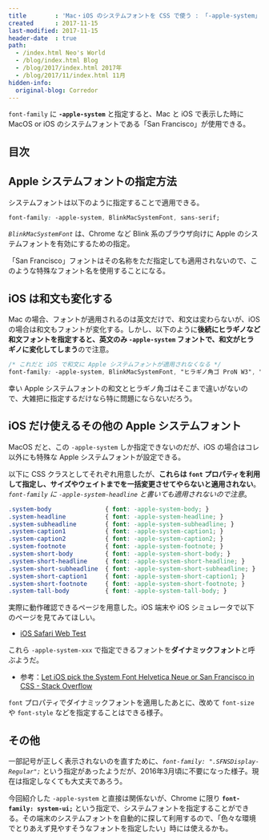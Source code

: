 ```yaml
---
title        : 'Mac・iOS のシステムフォントを CSS で使う : 「-apple-system」'
created      : 2017-11-15
last-modified: 2017-11-15
header-date  : true
path:
  - /index.html Neo's World
  - /blog/index.html Blog
  - /blog/2017/index.html 2017年
  - /blog/2017/11/index.html 11月
hidden-info:
  original-blog: Corredor
---
```


`font-family` に **`-apple-system`** と指定すると、Mac と iOS で表示した時に MacOS or iOS のシステムフォントである「San Francisco」が使用できる。

## 目次

## Apple システムフォントの指定方法

システムフォントは以下のように指定することで適用できる。

```css
font-family: -apple-system, BlinkMacSystemFont, sans-serif;
```

*`BlinkMacSystemFont`* は、Chrome など Blink 系のブラウザ向けに Apple のシステムフォントを有効にするための指定。

「San Francisco」フォントはその名称をただ指定しても適用されないので、このような特殊なフォント名を使用することになる。

## iOS は和文も変化する

Mac の場合、フォントが適用されるのは英文だけで、和文は変わらないが、iOS の場合は和文もフォントが変化する。しかし、以下のように**後続にヒラギノなど和文フォントを指定すると、英文のみ `-apple-system` フォントで、和文がヒラギノに変化してしまう**ので注意。

```css
/* これだと iOS で和文に Apple システムフォントが適用されなくなる */
font-family: -apple-system, BlinkMacSystemFont, "ヒラギノ角ゴ ProN W3", "Hiragino Kaku Gothic ProN W3", HiraKakuProN-W3, sans-serif;
```

幸い Apple システムフォントの和文とヒラギノ角ゴはそこまで違いがないので、大雑把に指定するだけなら特に問題にならないだろう。

## iOS だけ使えるその他の Apple システムフォント

MacOS だと、この `-apple-system` しか指定できないのだが、iOS の場合はコレ以外にも特殊な Apple システムフォントが設定できる。

以下に CSS クラスとしてそれぞれ用意したが、**これらは `font` プロパティを利用して指定し、サイズやウェイトまでを一括変更させてやらないと適用されない**。*`font-family` に `-apple-system-headline` と書いても適用されないので注意*。

```css
.system-body               { font: -apple-system-body; }
.system-headline           { font: -apple-system-headline; }
.system-subheadline        { font: -apple-system-subheadline; }
.system-caption1           { font: -apple-system-caption1; }
.system-caption2           { font: -apple-system-caption2; }
.system-footnote           { font: -apple-system-footnote; }
.system-short-body         { font: -apple-system-short-body; }
.system-short-headline     { font: -apple-system-short-headline; }
.system-short-subheadline  { font: -apple-system-short-subheadline; }
.system-short-caption1     { font: -apple-system-short-caption1; }
.system-short-footnote     { font: -apple-system-short-footnote; }
.system-tall-body          { font: -apple-system-tall-body; }
```

実際に動作確認できるページを用意した。iOS 端末や iOS シミュレータで以下のページを見てみてほしい。

- [iOS Safari Web Test](https://neos21.github.io/poc-ios-safari-web/apple-system-fonts-1.html)

これら `-apple-system-xxx` で指定できるフォントを**ダイナミックフォント**と呼ぶようだ。

- 参考：[Let iOS pick the System Font Helvetica Neue or San Francisco in CSS - Stack Overflow](https://stackoverflow.com/a/32410620)

`font` プロパティでダイナミックフォントを適用したあとに、改めて `font-size` や `font-style` などを指定することはできる様子。

## その他

一部記号が正しく表示されないのを直すために、*`font-family: ".SFNSDisplay-Regular";`* という指定があったようだが、2016年3月頃に不要になった様子。現在は指定しなくても大丈夫であろう。

今回紹介した `-apple-system` と直接は関係ないが、Chrome に限り **`font-family: system-ui;`** という指定で、システムフォントを指定することができる。その端末のシステムフォントを自動的に探して利用するので、「色々な環境でとりあえず見やすそうなフォントを指定したい」時には使えるかも。
